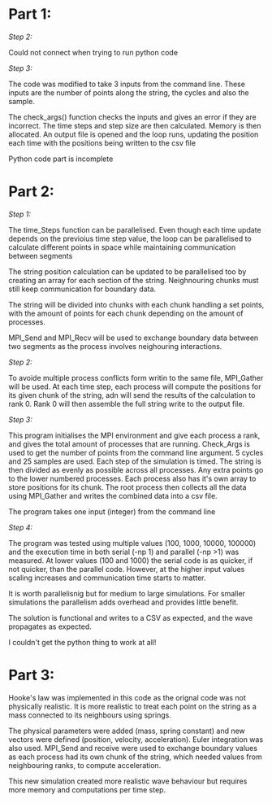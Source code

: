 # **Part 1:**

*Step 2:*

Could not connect when trying to run python code

*Step 3:*

The code was modified to take 3 inputs from the command line. These inputs are the number of points along the string, the cycles and also the sample. 

The check_args() function checks the inputs and gives an error if they are incorrect. The time steps and step size are then calculated. Memory is then allocated. An output file is opened and the loop runs, updating the position each time with the positions being written to the csv file

Python code part is incomplete

# **Part 2:**

*Step 1:*

The time_Steps function can be parallelised. Even though each time update depends on the previoius time step value, the loop can be parallelised to calculate different points in space while maintaining communication between segments

The string position calculation can be updated to be parallelised too by creating an array for each section of the string. Neighnouring chunks must still keep communication for boundary data.

The string will be divided into chunks with each chunk handling a set points, with the amount of points for each chunk depending on the amount of processes.

MPI_Send and MPI_Recv will be used to exchange boundary data between two segments as the process involves neighouring interactions.

*Step 2:*

To avoide multiple process conflicts form writin to the same file, MPI_Gather will be used. At each time step, each process will compute the positions for its given chunk of the string, adn will send the results of the calculation to rank 0. Rank 0 will then assemble the full string write to the output file.

*Step 3:*

This program initialises the MPI environment and give each process a rank, and gives the total amount of processes that are running. Check_Args is used to get the number of points from the command line argument. 5 cycles and 25 samples are used. Each step of the simulation is timed. The string is then divided as evenly as possible across all processes. Any extra points go to the lower numbered processes. Each process also has it's own array to store positions for its chunk. The root process then collects all the data using MPI_Gather and writes the combined data into a csv file.

The program takes one input (integer) from the command line

*Step 4:*

The program was tested using multiple values (100, 1000, 10000, 100000) and the execution time in both serial (-np 1) and parallel (-np >1) was measured. At lower values (100 and 1000) the serial code is as quicker, if not quicker, than the parallel code. However, at the higher input values scaling increases and communication time starts to matter.

It is worth parallelisnig but for medium to large simulations. For smaller simulations the parallelism adds overhead and provides little benefit. 

The solution is functional and writes to a CSV as expected, and the wave propagates as expected.

I couldn't get the python thing to work at all!

# **Part 3:**

Hooke's law was implemented in this code as the orignal code was not physically realistic. It is more realistic to treat each point on the string as a mass connected to its neighbours using springs.

The physical parameters were added (mass, spring constant) and new vectors were defined (position, velocity, acceleration). Euler integration was also used. MPI_Send and receive were used to exchange boundary values as each process had its own chunk of the string, which needed values from neighbouring ranks, to compute acceleration.

This new simulation created more realistic wave behaviour but requires more memory and computations per time step.
